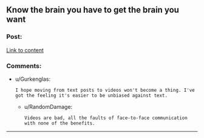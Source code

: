 ## Know the brain you have to get the brain you want

### Post:

[Link to content](http://www.youtube.com/attribution_link?a=zRIELVFabaM&u=%2Fwatch%3Fv%3DztRUeDNBWic%26feature%3Dshare)

### Comments:

- u/Gurkenglas:
  ```
  I hope moving from text posts to videos won't become a thing. I've got the feeling it's easier to be unbiased against text.
  ```

  - u/RandomDamage:
    ```
    Videos are bad, all the faults of face-to-face communication with none of the benefits.
    ```

---

